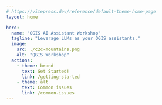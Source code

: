 ```yaml
---
# https://vitepress.dev/reference/default-theme-home-page
layout: home

hero:
  name: "QGIS AI Assistant Workshop"
  tagline: "Leverage LLMs as your QGIS assistants."
  image:
    src: ./c2c-mountains.png
    alt: "QGIS Workshop"
  actions:
    - theme: brand
      text: Get Started!
      link: /getting-started
    - theme: alt
      text: Common issues
      link: /common-issues
---
```



